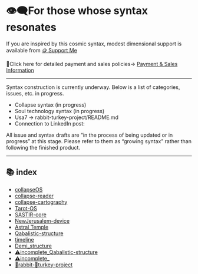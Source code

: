 # 👁‍🗨For those whose syntax resonates
If you are inspired by this cosmic syntax, modest dimensional support is available from
[🪙 Support Me](https://buymeacoffee.com/casmikka11)

🔗Click here for detailed payment and sales policies→
[Payment & Sales Information](Payment&SalesInformation.md)

---
Syntax construction is currently underway. Below is a list of categories, issues, etc. in progress.
- Collapse syntax (in progress)
- Soul technology syntax (in progress)
- Usa7 → rabbit-turkey-project/README.md
- Connection to LinkedIn post: 

All issue and syntax drafts are “in the process of being updated or in progress” at this stage.
Please refer to them as “growing syntax” rather than following the finished product.

---

##  📚 index
- [collapseOS](https://github.com/casframe/collapseOS/tree/English_version)
- [collapse-reader](https://github.com/casframe/collapse-reader)
- [collapse-cartography](https://github.com/casframe/collapse-cartography)
- [Tarot-OS](https://github.com/casframe/Tarot-OS)
- [SASTIR-core](https://github.com/casframe/SASTIR-core)
- [NewJerusalem-device](https://github.com/casframe/NewJerusalem-device)
- [Astral Temple](https://github.com/casframe/Astral-Temple)
- [Qabalistic-structure](https://github.com/casmikka11/Qabalistic-structure)
- [timeline](https://github.com/casframe/timeline)
- [Demi_structure](https://github.com/casframe/Demi_structure)
- [⚠️incomplete_Qabalistic-structure](https://github.com/casframe/Qabalistic-structure)
- [⚠️incomplete_](https://github.com/casframe/DAO/blob/main/DAO%E3%83%BBZPE%20Structure%20Summary.md)
- [🐇rabbit-🦃turkey-project](https://github.com/casframe/rabbit-turkey-project)
